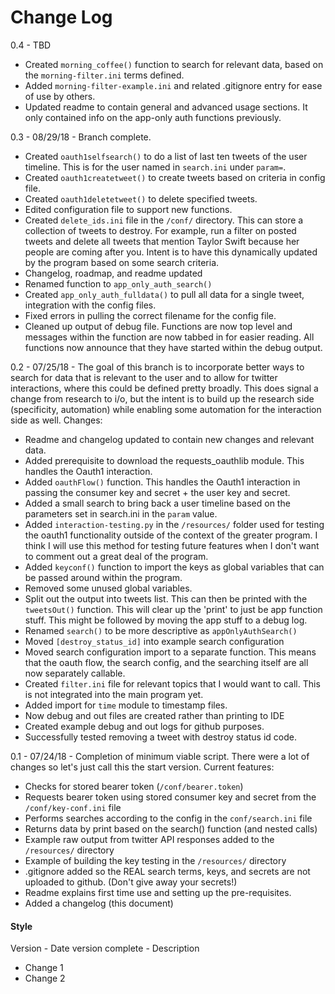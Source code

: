 # Change Log

0.4 - TBD

- Created `morning_coffee()` function to search for relevant data, based on the
`morning-filter.ini` terms defined.
- Added `morning-filter-example.ini` and related .gitignore entry for ease of 
use by others.
- Updated readme to contain general and advanced usage sections. It only contained info
on the app-only auth functions previously.

0.3 - 08/29/18 - Branch complete.

- Created `oauth1selfsearch()` to do a list of last ten tweets of the user timeline. This is
for the user named in `search.ini` under `param=`.
- Created `oauth1createtweet()` to create tweets based on criteria in config file.
- Created `oauth1deletetweet()` to delete specified tweets.
- Edited configuration file to support new functions.
- Created `delete_ids.ini` file in the `/conf/` directory. This can store a collection of 
tweets to destroy. For example, run a filter on posted tweets and delete all tweets
that mention Taylor Swift because her people are coming after you. Intent is to have this
dynamically updated by the program based on some search criteria.
- Changelog, roadmap, and readme updated
- Renamed function to `app_only_auth_search()`
- Created `app_only_auth_fulldata()` to pull all data for a single tweet, integration with
the config files.
- Fixed errors in pulling the correct filename for the config file.
- Cleaned up output of debug file. Functions are now top level and messages within the
function are now tabbed in for easier reading. All functions now announce that they have
started within the debug output.


0.2 - 07/25/18 - The goal of this branch is to incorporate better
ways to search for data that is relevant to the user and to allow for twitter interactions,
where this could be defined pretty broadly. This does signal a change from research to
i/o, but the intent is to build up the research side (specificity, automation) while
enabling some automation for the interaction side as well. Changes:

- Readme and changelog updated to contain new changes and relevant data.
- Added prerequisite to download the requests_oauthlib module. This handles the Oauth1 
interaction.
- Added `oauthFlow()` function. This handles the Oauth1 interaction in passing the consumer
key and secret + the user key and secret.
- Added a small search to bring back a user timeline based on the parameters set in 
search.ini in the `param` value.
- Added `interaction-testing.py` in the `/resources/` folder used for testing the oauth1 
functionality outside of the context of the greater program. I think I will use this 
method for testing future features when I don't want to comment out a great deal of 
the program.
- Added `keyconf()` function to import the keys as global variables that can be passed 
around within the program.
- Removed some unused global variables.
- Split out the output into tweets list. This can then be printed with the `tweetsOut()` 
function. This will clear up the 'print' to just be app function stuff. This
might be followed by moving the app stuff to a debug log.
- Renamed `search()` to be more descriptive as `appOnlyAuthSearch()`
- Moved `[destroy_status_id]` into example search configuration
- Moved search configuration import to a separate function. This means that the 
oauth flow, the search config, and the searching itself are all now separately
callable.
- Created `filter.ini` file for relevant topics that I would want 
to call. This is not integrated into the main program yet.
- Added import for `time` module to timestamp files.
- Now debug and out files are created rather than printing to IDE
- Created example debug and out logs for github purposes.
- Successfully tested removing a tweet with destroy status id code.


0.1 - 07/24/18 - Completion of minimum viable script. There were a lot of changes so 
let's just call this the start version. Current features:
- Checks for stored bearer token (`/conf/bearer.token`)
- Requests bearer token using stored consumer key and secret from the 
`/conf/key-conf.ini` file
- Performs searches according to the config in the `conf/search.ini` file
- Returns data by print based on the search() function (and nested calls)
- Example raw output from twitter API responses added to the `/resources/` directory
- Example of building the key testing in the `/resources/` directory
- .gitignore added so the REAL search terms, keys, and secrets are not uploaded to github.
(Don't give away your secrets!)
- Readme explains first time use and setting up the pre-requisites.
- Added a changelog (this document)



#### Style

Version - Date version complete - Description

- Change 1
- Change 2
